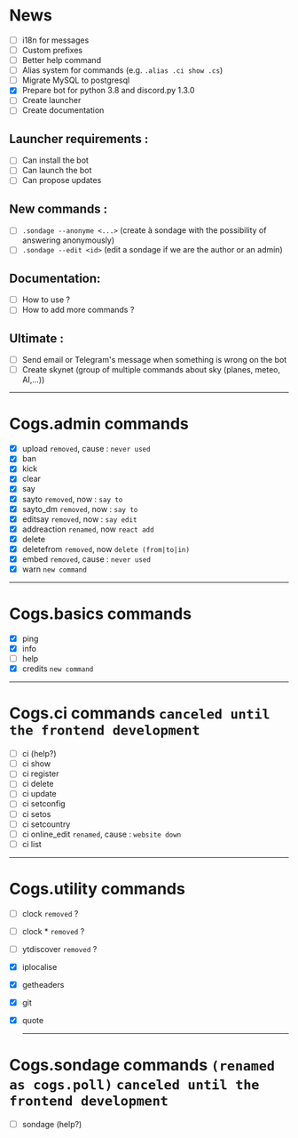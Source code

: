 # News

 - [ ] i18n for messages
 - [ ] Custom prefixes
 - [ ] Better help command
 - [ ] Alias system for commands (e.g. `.alias .ci show .cs`)
 - [ ] Migrate MySQL to postgresql
 - [x] Prepare bot for python 3.8 and discord.py 1.3.0
 - [ ] Create launcher
 - [ ] Create documentation

## Launcher requirements :

 - [ ] Can install the bot
 - [ ] Can launch the bot
 - [ ] Can propose updates 
 
## New commands :

 - [ ] `.sondage --anonyme <...>` (create à sondage with the possibility of answering anonymously)
 - [ ] `.sondage --edit <id>` (edit a sondage if we are the author or an admin)
 
## Documentation:
 - [ ] How to use ?
 - [ ] How to add more commands ?
 
## Ultimate :

 - [ ] Send email or Telegram's message when something is wrong on the bot
 - [ ] Create skynet (group of multiple commands about sky (planes, meteo, AI,...))

 ---
 
 # Cogs.admin commands
 
 - [x] upload `removed`, cause : `never used`
 - [x] ban
 - [x] kick
 - [x] clear
 - [x] say
 - [x] sayto `removed`, now : `say to`
 - [x] sayto_dm `removed`, now : `say to`
 - [x] editsay `removed`, now : `say edit`
 - [x] addreaction `renamed`, now `react add`
 - [x] delete
 - [x] deletefrom `removed`, now `delete (from|to|in)`
 - [x] embed `removed`, cause : `never used`
 - [x] warn `new command`
 
  ---
 
 # Cogs.basics commands
 - [x] ping
 - [x] info
 - [ ] help
 - [x] credits `new command`
 
 ---
 
 # Cogs.ci commands `canceled until the frontend development`
 - [ ] ci (help?)
 - [ ] ci show
 - [ ] ci register
 - [ ] ci delete
 - [ ] ci update
 - [ ] ci setconfig
 - [ ] ci setos
 - [ ] ci setcountry
 - [ ] ci online_edit `renamed`, cause : `website down`
 - [ ] ci list
 
  ---
 
 # Cogs.utility commands
 - [ ] clock `removed` ?
 - [ ] clock * `removed` ?
 - [ ] ytdiscover `removed` ?
 - [x] iplocalise
 - [x] getheaders
 - [x] git
 - [x] quote
 
   ---
 
 # Cogs.sondage commands `(renamed as cogs.poll)` `canceled until the frontend development`
 - [ ] sondage (help?)
